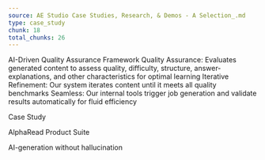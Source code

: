 ```yaml
---
source: AE Studio Case Studies, Research, & Demos - A Selection_.md
type: case_study
chunk: 18
total_chunks: 26
---
```


AI-Driven Quality Assurance Framework
Quality Assurance: Evaluates generated content to assess quality, difficulty, structure, answer-explanations, and other characteristics for optimal learning
Iterative Refinement: Our system iterates content until it meets all quality benchmarks
Seamless: Our internal tools trigger job generation and validate results automatically for fluid efficiency

Case Study

AlphaRead Product Suite

AI-generation without hallucination